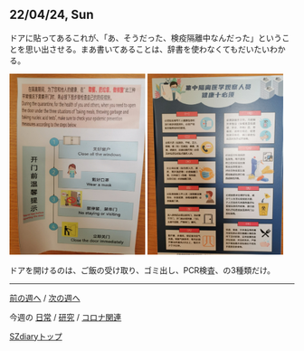 ## 22/04/24, Sun

ドアに貼ってあるこれが、「あ、そうだった、検疫隔離中なんだった」ということを思い出させる。まあ書いてあることは、辞書を使わなくてもだいたいわかる。

<img src="https://github.com/akita11/SZdiary/blob/main/diary/photo/2022-04-24_11.01.20.jpg" width="240px">

<img src="https://github.com/akita11/SZdiary/blob/main/diary/photo/2022-04-24_11.01.27.jpg" width="240px">

ドアを開けるのは、ご飯の受け取り、ゴミ出し、PCR検査、の3種類だけ。

***

[前の週へ](2204-4.md) /
[次の週へ](2205-1.md)

今週の
[日常](../diary/2204-5.md) /
[研究](../research/2204-5.md) /
[コロナ関連](../covid19/2204-5.md)

[SZdiaryトップ](../../README.md)
